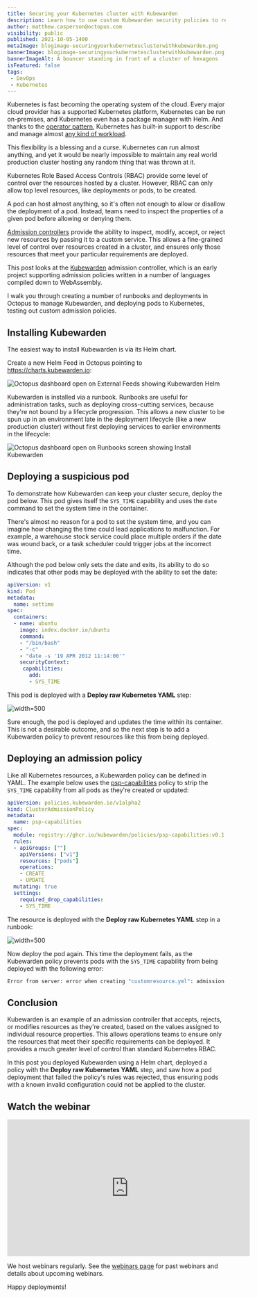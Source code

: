 ```yaml
---
title: Securing your Kubernetes cluster with Kubewarden
description: Learn how to use custom Kubewarden security policies to restrict resources in your Kubernetes cluster.
author: matthew.casperson@octopus.com
visibility: public
published: 2021-10-05-1400
metaImage: blogimage-securingyourkubernetesclusterwithkubewarden.png
bannerImage: blogimage-securingyourkubernetesclusterwithkubewarden.png
bannerImageAlt: A bouncer standing in front of a cluster of hexagons
isFeatured: false
tags:
 - DevOps
 - Kubernetes
---
```


Kubernetes is fast becoming the operating system of the cloud. Every major cloud provider has a supported Kubernetes platform, Kubernetes can be run on-premises, and Kubernetes even has a package manager with Helm. And thanks to the [operator pattern](https://kubernetes.io/docs/concepts/extend-kubernetes/operator/), Kubernetes has built-in support to describe and manage almost [any kind of workload](https://operatorhub.io/).

This flexibility is a blessing and a curse. Kubernetes can run almost anything, and yet it would be nearly impossible to maintain any real world production cluster hosting any random thing that was thrown at it.

Kubernetes Role Based Access Controls (RBAC) provide some level of control over the resources hosted by a cluster. However, RBAC can only allow top level resources, like deployments or pods, to be created.

A pod can host almost anything, so it's often not enough to allow or disallow the deployment of a pod. Instead, teams need to inspect the properties of a given pod before allowing or denying them.

[Admission controllers](https://kubernetes.io/blog/2019/03/21/a-guide-to-kubernetes-admission-controllers/) provide the ability to inspect, modify, accept, or reject new resources by passing it to a custom service. This allows a fine-grained level of control over resources created in a cluster, and ensures only those resources that meet your particular requirements are deployed.

This post looks at the [Kubewarden](https://www.kubewarden.io/) admission controller, which is an early project supporting admission policies written in a number of languages compiled down to WebAssembly.

I walk you through creating a number of runbooks and deployments in Octopus to manage Kubewarden, and deploying pods to Kubernetes, testing out custom admission policies.

## Installing Kubewarden

The easiest way to install Kubewarden is via its Helm chart.

Create a new Helm Feed in Octopus pointing to https://charts.kubewarden.io:

![Octopus dashboard open on External Feeds showing Kubewarden Helm](helm-feed.png "width=500")

Kubewarden is installed via a runbook. Runbooks are useful for administration tasks, such as deploying cross-cutting services, because they're not bound by a lifecycle progression. This allows a new cluster to be spun up in an environment late in the deployment lifecycle (like a new production cluster) without first deploying services to earlier environments in the lifecycle:

![Octopus dashboard open on Runbooks screen showing Install Kubewarden](helm-deployment.png "width=500")

## Deploying a suspicious pod

To demonstrate how Kubewarden can keep your cluster secure, deploy the pod below. This pod gives itself the `SYS_TIME` capability and uses the `date` command to set the system time in the container.

There's almost no reason for a pod to set the system time, and you can imagine how changing the time could lead applications to malfunction. For example, a warehouse stock service could place multiple orders if the date was wound back, or a task scheduler could trigger jobs at the incorrect time.

Although the pod below only sets the date and exits, its ability to do so indicates that other pods may be deployed with the ability to set the date:

```yaml
apiVersion: v1
kind: Pod
metadata:
  name: settime
spec:
  containers:
  - name: ubuntu
    image: index.docker.io/ubuntu
    command:
    - "/bin/bash"
    - "-c"
    - "date -s '19 APR 2012 11:14:00'"
    securityContext:
     capabilities:
       add:
       - SYS_TIME
```

This pod is deployed with a **Deploy raw Kubernetes YAML** step:

![](deploy-pod.png "width=500")

Sure enough, the pod is deployed and updates the time within its container. This is not a desirable outcome, and so the next step is to add a Kubewarden policy to prevent resources like this from being deployed.

## Deploying an admission policy

Like all Kubernetes resources, a Kubewarden policy can be defined in YAML. The example below uses the [psp-capabilities](https://github.com/kubewarden/psp-capabilities) policy to strip the `SYS_TIME` capability from all pods as they're created or updated:

```yaml
apiVersion: policies.kubewarden.io/v1alpha2
kind: ClusterAdmissionPolicy
metadata:
  name: psp-capabilities
spec:
  module: registry://ghcr.io/kubewarden/policies/psp-capabilities:v0.1.3
  rules:
  - apiGroups: [""]
    apiVersions: ["v1"]
    resources: ["pods"]
    operations:
    - CREATE
    - UPDATE
  mutating: true
  settings:
    required_drop_capabilities:
    - SYS_TIME
```

The resource is deployed with the  **Deploy raw Kubernetes YAML** step in a runbook:

![](add-policy.png "width=500")

Now deploy the pod again. This time the deployment fails, as the Kubewarden policy prevents pods with the `SYS_TIME` capability from being deployed with the following error:

```bash
Error from server: error when creating "customresource.yml": admission webhook "psp-capabilities.kubewarden.admission" denied the request: PSP capabilities policies doesn't allow these capabilities to be added: {"SYS_TIME"}
```

## Conclusion

Kubewarden is an example of an admission controller that accepts, rejects, or modifies resources as they're created, based on the values assigned to individual resource properties. This allows operations teams to ensure only the resources that meet their specific requirements can be deployed. It provides a much greater level of control than standard Kubernetes RBAC.

In this post you deployed Kubewarden using a Helm chart, deployed a policy with the **Deploy raw Kubernetes YAML** step, and saw how a pod deployment that failed the policy's rules was rejected, thus ensuring pods with a known invalid configuration could not be applied to the cluster.

## Watch the webinar

<iframe width="560" height="315" src="https://www.youtube.com/embed/qlsk8zdTcLA" title="YouTube video player" frameborder="0" allow="accelerometer; autoplay; clipboard-write; encrypted-media; gyroscope; picture-in-picture" allowfullscreen></iframe>

We host webinars regularly. See the [webinars page](https://octopus.com/events) for past webinars and details about upcoming webinars. 

Happy deployments!

